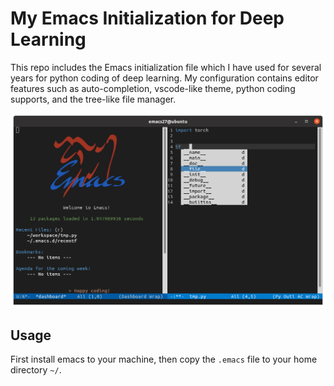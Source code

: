 # My Emacs Initialization for Deep Learning

This repo includes the Emacs initialization file which I have used for several years for python coding of deep learning. My configuration contains editor features such as auto-completion, vscode-like theme, python coding supports, and the tree-like file manager.


<img src="examples/emacs-window.png" width="800" />

## Usage
First install emacs to your machine, then copy the `.emacs` file to your home directory `~/`.


